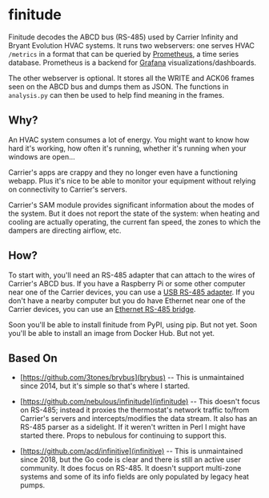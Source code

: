 # finitude

Finitude decodes the ABCD bus (RS-485) used by Carrier Infinity and
Bryant Evolution HVAC systems. It runs two webservers: one serves HVAC
`/metrics` in a format that can be queried by
[Prometheus](https://prometheus.io/), a time series database.
Prometheus is a backend for [Grafana](https://grafana.com/)
visualizations/dashboards.

The other webserver is optional. It stores all the WRITE and ACK06
frames seen on the ABCD bus and dumps them as JSON. The functions in
`analysis.py` can then be used to help find meaning in the frames.

## Why?

An HVAC system consumes a lot of energy. You might want to know how
hard it's working, how often it's running, whether it's running when
your windows are open...

Carrier's apps are crappy and they no longer even have a functioning
webapp. Plus it's nice to be able to monitor your equipment without
relying on connectivity to Carrier's servers.

Carrier's SAM module provides significant information about the modes
of the system. But it does not report the state of the system: when
heating and cooling are actually operating, the current fan speed,
the zones to which the dampers are directing airflow, etc.

## How?

To start with, you'll need an RS-485 adapter that can attach to the
wires of Carrier's ABCD bus. If you have a Raspberry Pi or some other
computer near one of the Carrier devices, you can use a [USB RS-485
adapter](https://www.amazon.com/gp/product/B08SM5MX8K). If you don't
have a nearby computer but you do have Ethernet near one of the
Carrier devices, you can use an [Ethernet RS-485
bridge](https://www.amazon.com/gp/product/B07C1TC165).

Soon you'll be able to install finitude from PyPI, using pip. But not
yet. Soon you'll be able to install an image from Docker Hub. But not
yet.

## Based On

* [https://github.com/3tones/brybus](brybus) -- This is unmaintained
since 2014, but it's simple so that's where I started.

* [https://github.com/nebulous/infinitude](infinitude) -- This doesn't
focus on RS-485; instead it proxies the thermostat's network traffic
to/from Carrier's servers and intercepts/modifies the data stream. It
also has an RS-485 parser as a sidelight.  If it weren't written in
Perl I might have started there. Props to nebulous for continuing to
support this.

* [https://github.com/acd/infinitive](infinitive) -- This is
unmaintained since 2018, but the Go code is clear and there is still
an active user community. It does focus on RS-485. It doesn't support
multi-zone systems and some of its info fields are only populated
by legacy heat pumps.
